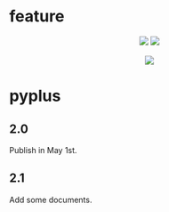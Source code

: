 # feature

<div align="center" style="line-height: 1;">
  <a href="./feature.md"><img
    src="https://img.shields.io/badge/language-English-536af5?color=0326f3&logoColor=white"/></a>
  <a href="./feature-CN.md"><img
    src="https://img.shields.io/badge/简体中文-536af5?color=ff0000&logoColor=white"/></a>
</div>
<br />
<div align="center" style="line-height: 1;">
  <a href="./README.md"><img
    src="https://img.shields.io/badge/Open-readme-536af5?color=3004a0&logoColor=white"/></a>
</div>

# pyplus
## 2.0
Publish in May 1st.
## 2.1
Add some documents.